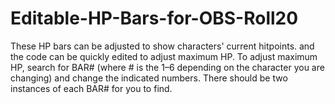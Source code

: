 # Editable-HP-Bars-for-OBS-Roll20
These HP bars can be adjusted to show characters' current hitpoints. and the code can be quickly edited to adjust maximum HP. To adjust maximum HP, search for BAR# (where # is the 1–6 depending on the character you are changing) and change the indicated numbers. There should be two instances of each BAR# for you to find.
